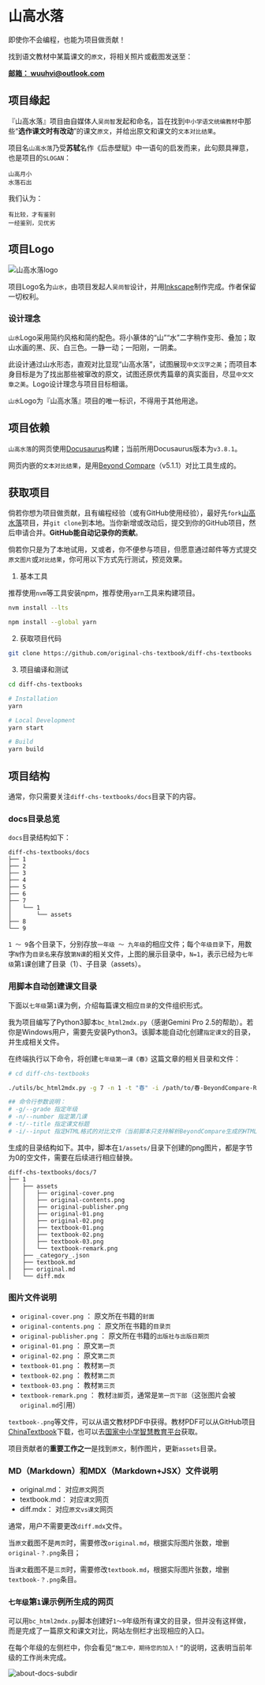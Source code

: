 # 山高水落


即使你不会编程，也能为项目做贡献！

找到语文教材中某篇课文的`原文`，将相关照片或截图发送至：

**[邮箱： wuuhvi@outlook.com ](mailto:wuuhvi%40outlook.com?subject=至「山高水落」项目：这是M年级N课的原文相关信息)**


## 项目缘起

『山高水落』项目由自媒体人`吴尚智`发起和命名，旨在找到`中小学语文统编教材`中那些“**选作课文时有改动**”的课文`原文`，并给出原文和课文的`文本对比结果`。

项目名`山高水落`乃受**苏轼**名作《后赤壁赋》中一语句的启发而来，此句颇具禅意，也是项目的`SLOGAN`：

```slogan
山高月小
水落石出
```

我们认为：

```
有比较，才有鉴别
一经鉴别，见优劣
```

## 项目Logo

![山高水落logo](./static/img/logo-on-baner.png)

项目Logo名为`山水`，由项目发起人`吴尚智`设计，并用[Inkscape](https://inkscape.org/)制作完成。作者保留一切权利。

### 设计理念

`山水`Logo采用简约风格和简约配色。将小篆体的“山”“水”二字稍作变形、叠加；取山水画的黑、灰、白三色。一静一动；一阳刚，一阴柔。

此设计通过山水形态，直观对比显现“山高水落”，试图展现`中文汉字之美`；而项目本身目标是为了找出那些被窜改的原文，试图还原优秀篇章的真实面目，尽显`中文文章之美`。Logo设计理念与项目目标相谐。

`山水`Logo为『山高水落』项目的唯一标识，不得用于其他用途。


## 项目依赖

`山高水落`的网页使用[Docusaurus](https://docusaurus.io/)构建；当前所用Docusaurus版本为`v3.8.1`。

网页内嵌的`文本对比结果`，是用[Beyond Compare](https://www.scootersoftware.com/)（v5.1.1）对比工具生成的。


## 获取项目

倘若你想为项目做贡献，且有编程经验（或有GitHub使用经验），最好先`fork`[山高水落](https://github.com/original-chs-textbook/diff-chs-textbooks)项目，并`git clone`到本地。当你新增或改动后，提交到你的GitHub项目，然后申请合并。**GitHub能自动记录你的贡献**。

倘若你只是为了本地试用，又或者，你不便参与项目，但愿意通过邮件等方式提交`原文图片`或`对比结果`，你可用以下方式先行测试，预览效果。

1. 基本工具

推荐使用`nvm`等工具安装npm，推荐使用`yarn`工具来构建项目。

```bash
nvm install --lts

npm install --global yarn
```

2. 获取项目代码


```bash
git clone https://github.com/original-chs-textbook/diff-chs-textbooks
```

3. 项目编译和测试

```bash
cd diff-chs-textbooks

# Installation
yarn

# Local Development
yarn start

# Build
yarn build

```

## 项目结构

通常，你只需要关注`diff-chs-textbooks/docs`目录下的内容。

### docs目录总览

`docs`目录结构如下：

```
diff-chs-textbooks/docs
├── 1
├── 2
├── 3
├── 4
├── 5
├── 6
├── 7
│   └── 1
│       └── assets
├── 8
└── 9

```

`1 ～ 9`各个目录下，分别存放`一年级 ～ 九年级`的相应文件；每个`年级目录`下，用数字`N`作为`目录名`来存放`第N课`的相关文件，上图的展示目录中，`N=1`，表示已经为`七年级`第`1`课创建了目录（1）、子目录（assets）。

### 用脚本自动创建课文目录

下面以`七年级`第`1`课为例，介绍每篇课文相应`目录`的文件组织形式。

我为项目编写了Python3脚本`bc_html2mdx.py`（感谢Gemini Pro 2.5的帮助）。若你是Windows用户，需要先安装Python3。该脚本能自动化创建`指定课文`的目录，并生成相关文件。

在终端执行以下命令，将创建`七年级第一课《春》`这篇文章的相关目录和文件：

```bash
# cd diff-chs-textbooks

./utils/bc_html2mdx.py -g 7 -n 1 -t "春" -i /path/to/春-BeyondCompare-Report.html 

## 命令行参数说明：
# -g/--grade 指定年级
# -n/--number 指定第几课
# -t/--title 指定课文标题
# -i/--input 指定HTML格式的对比文件（当前脚本只支持解析BeyondCompare生成的HTML格式的Report）

```

生成的目录结构如下。其中，脚本在`1/assets/`目录下创建的png图片，都是字节为0的空文件，需要在后续进行相应替换。

```
diff-chs-textbooks/docs/7
├── 1
│   ├── assets
│   │   ├── original-cover.png
│   │   ├── original-contents.png
│   │   ├── original-publisher.png
│   │   ├── original-01.png
│   │   ├── original-02.png
│   │   ├── textbook-01.png
│   │   ├── textbook-02.png
│   │   ├── textbook-03.png
│   │   └── textbook-remark.png
│   ├── _category_.json
│   ├── textbook.md
│   ├── original.md
│   └── diff.mdx
```

### 图片文件说明

- `original-cover.png` ： 原文所在书籍的`封面`
- `original-contents.png` ： 原文所在书籍的`目录页`
- `original-publisher.png` ： 原文所在书籍的`出版社与出版日期页`
- `original-01.png` ： 原文`第一页`
- `original-02.png` ： 原文`第二页`
- `textbook-01.png` ： 教材`第一页`
- `textbook-02.png` ： 教材`第二页`
- `textbook-03.png` ： 教材`第三页`
- `textbook-remark.png` ： 教材`注脚`页，通常是`第一页下部`（这张图片会被`original.md`引用）

`textbook-.png`等文件，可以从语文教材PDF中获得。教材PDF可以从GitHub项目 [ChinaTextbook](https://github.com/TapXWorld/ChinaTextbook)下载，也可以去[国家中小学智慧教育平台](https://basic.smartedu.cn/tchMaterial)获取。

项目贡献者的**重要工作之一**是找到`原文`，制作图片，更新`assets`目录。

### MD（Markdown）和MDX（Markdown+JSX）文件说明

- original.md： 对应`原文`网页
- textbook.md： 对应`课文`网页
- diff.mdx： 对应`原文vs课文`网页


通常，用户不需要更改`diff.mdx`文件。

当`原文`截图不是`两页`时，需要修改`original.md`，根据实际图片张数，增删`original-？.png`条目；

当`课文`截图不是`三页`时，需要修改`textbook.md`，根据实际图片张数，增删`textbook-？.png`条目。


### `七年级`第`1`课示例所生成的网页

可以用`bc_html2mdx.py`脚本创建好`1～9`年级所有课文的目录，但并没有这样做，而是完成了一篇原文和课文对比，网站左侧栏才出现相应的入口。

在每个年级的左侧栏中，你会看见`“施工中，期待您的加入！”`的说明，这表明当前年级的工作尚未完成。

![about-docs-subdir](./static/img/about-docs-subdir.png)
